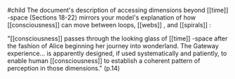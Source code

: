 #child 
The document's description of accessing dimensions beyond [[time]] -space (Sections 18-22) mirrors your model's explanation of how [[consciousness]]  can move between loops, [[webs]] , and [[spirals]] :

"[[consciousness]]  passes through the looking glass of [[time]] -space after the fashion of Alice beginning her journey into wonderland. The Gateway experience... is apparently designed, if used systematically and patiently, to enable human [[consciousness]]  to establish a coherent pattern of perception in those dimensions." (p.14)